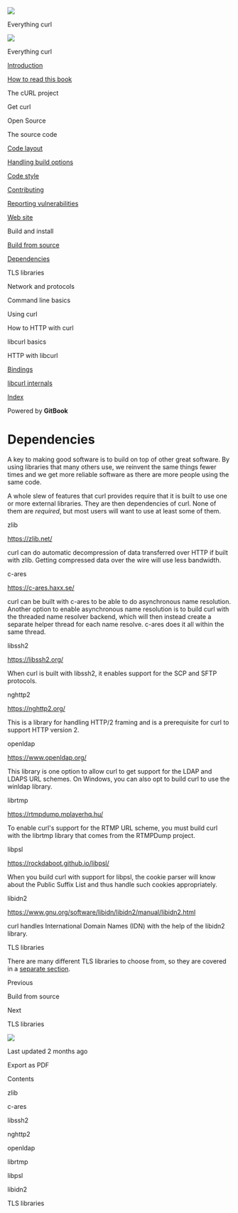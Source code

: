 <a href="../../index.html" class="link-a079aa82--primary-53a25e66--logoLink-10d08504"></a>

<img src="https://gblobscdn.gitbook.com/orgs%2F-LxuH0qSm4xO9nWfEBlB%2Favatar.png?alt=media" class="image-67b14f24--avatar-1c1d03ec" />

<span class="text-4505230f--UIH400-4e41e82a--textContentFamily-49a318e1--spaceNameText-677c2969">Everything curl</span>

<a href="../../index.html" class="link-a079aa82--primary-53a25e66--logoLink-10d08504"></a>

<img src="https://gblobscdn.gitbook.com/orgs%2F-LxuH0qSm4xO9nWfEBlB%2Favatar.png?alt=media" class="image-67b14f24--avatar-1c1d03ec" />

<span class="text-4505230f--UIH400-4e41e82a--textContentFamily-49a318e1--spaceNameText-677c2969">Everything curl</span>

<a href="../../index.html" class="navButton-94f2579c--navButtonClickable-161b88ca"><span class="text-4505230f--UIH300-2063425d--textContentFamily-49a318e1--navButtonLabel-14a4968f">Introduction</span></a>

<a href="../../how-to-read.html" class="navButton-94f2579c--navButtonClickable-161b88ca"><span class="text-4505230f--UIH300-2063425d--textContentFamily-49a318e1--navButtonLabel-14a4968f">How to read this book</span></a>

<span class="text-4505230f--UIH300-2063425d--textContentFamily-49a318e1--navButtonLabel-14a4968f">The cURL project</span>

<span class="text-4505230f--UIH300-2063425d--textContentFamily-49a318e1--navButtonLabel-14a4968f">Get curl</span>

<span class="text-4505230f--UIH300-2063425d--textContentFamily-49a318e1--navButtonLabel-14a4968f">Open Source</span>

<span class="text-4505230f--UIH300-2063425d--textContentFamily-49a318e1--navButtonLabel-14a4968f">The source code</span>

<a href="../layout.html" class="navButton-94f2579c--pageItemWithChildrenNested-2c5d8183--navButtonClickable-161b88ca"><span class="text-4505230f--UIH300-2063425d--textContentFamily-49a318e1--navButtonLabel-14a4968f">Code layout</span></a>

<a href="../options.html" class="navButton-94f2579c--pageItemWithChildrenNested-2c5d8183--navButtonClickable-161b88ca"><span class="text-4505230f--UIH300-2063425d--textContentFamily-49a318e1--navButtonLabel-14a4968f">Handling build options</span></a>

<a href="../style.html" class="navButton-94f2579c--pageItemWithChildrenNested-2c5d8183--navButtonClickable-161b88ca"><span class="text-4505230f--UIH300-2063425d--textContentFamily-49a318e1--navButtonLabel-14a4968f">Code style</span></a>

<a href="../contributing.html" class="navButton-94f2579c--pageItemWithChildrenNested-2c5d8183--navButtonClickable-161b88ca"><span class="text-4505230f--UIH300-2063425d--textContentFamily-49a318e1--navButtonLabel-14a4968f">Contributing</span></a>

<a href="../reportvuln.html" class="navButton-94f2579c--pageItemWithChildrenNested-2c5d8183--navButtonClickable-161b88ca"><span class="text-4505230f--UIH300-2063425d--textContentFamily-49a318e1--navButtonLabel-14a4968f">Reporting vulnerabilities</span></a>

<a href="../web.html" class="navButton-94f2579c--pageItemWithChildrenNested-2c5d8183--navButtonClickable-161b88ca"><span class="text-4505230f--UIH300-2063425d--textContentFamily-49a318e1--navButtonLabel-14a4968f">Web site</span></a>

<span class="text-4505230f--UIH300-2063425d--textContentFamily-49a318e1--navButtonLabel-14a4968f">Build and install</span>

<a href="fromsource.html" class="navButton-94f2579c--pageItemWithChildrenNested-2c5d8183--navButtonClickable-161b88ca"><span class="text-4505230f--UIH300-2063425d--textContentFamily-49a318e1--navButtonLabel-14a4968f">Build from source</span></a>

<a href="deps.html" class="navButton-94f2579c--pageItemWithChildrenNested-2c5d8183--navButtonClickable-161b88ca--navButtonOpened-6a88552e"><span class="text-4505230f--UIH300-2063425d--textContentFamily-49a318e1--navButtonLabel-14a4968f">Dependencies</span></a>

<span class="text-4505230f--UIH300-2063425d--textContentFamily-49a318e1--navButtonLabel-14a4968f">TLS libraries</span>

<span class="text-4505230f--UIH300-2063425d--textContentFamily-49a318e1--navButtonLabel-14a4968f">Network and protocols</span>

<span class="text-4505230f--UIH300-2063425d--textContentFamily-49a318e1--navButtonLabel-14a4968f">Command line basics</span>

<span class="text-4505230f--UIH300-2063425d--textContentFamily-49a318e1--navButtonLabel-14a4968f">Using curl</span>

<span class="text-4505230f--UIH300-2063425d--textContentFamily-49a318e1--navButtonLabel-14a4968f">How to HTTP with curl</span>

<span class="text-4505230f--UIH300-2063425d--textContentFamily-49a318e1--navButtonLabel-14a4968f">libcurl basics</span>

<span class="text-4505230f--UIH300-2063425d--textContentFamily-49a318e1--navButtonLabel-14a4968f">HTTP with libcurl</span>

<a href="../../bindings.html" class="navButton-94f2579c--navButtonClickable-161b88ca"><span class="text-4505230f--UIH300-2063425d--textContentFamily-49a318e1--navButtonLabel-14a4968f">Bindings</span></a>

<a href="../../internals.html" class="navButton-94f2579c--navButtonClickable-161b88ca"><span class="text-4505230f--UIH300-2063425d--textContentFamily-49a318e1--navButtonLabel-14a4968f">libcurl internals</span></a>

<a href="../../bookindex.html" class="navButton-94f2579c--navButtonClickable-161b88ca"><span class="text-4505230f--UIH300-2063425d--textContentFamily-49a318e1--navButtonLabel-14a4968f">Index</span></a>

<a href="https://www.gitbook.com/?utm_source=content&amp;utm_medium=trademark&amp;utm_campaign=curl-1" class="reset-3c756112--trademark-a8da4b94"></a>

<span class="text-4505230f--TextH200-a3425406--textUIFamily-5ebd8e40">Powered by **GitBook**</span>

# <span class="text-4505230f--DisplayH900-bfb998fa--textContentFamily-49a318e1">Dependencies</span>

<span class="text-4505230f--UIH300-2063425d--textUIFamily-5ebd8e40--text-8ee2c8b2"></span>

<span class="text-4505230f--UIH300-2063425d--textUIFamily-5ebd8e40--text-8ee2c8b2"></span>

<span class="text-4505230f--TextH400-3033861f--textContentFamily-49a318e1"><span data-key="2ee90dd582fc4e3987c261bdd1c29fae"><span data-offset-key="2ee90dd582fc4e3987c261bdd1c29fae:0">A key to making good software is to build on top of other great software. By using libraries that many others use, we reinvent the same things fewer times and we get more reliable software as there are more people using the same code.</span></span></span>

<span class="text-4505230f--TextH400-3033861f--textContentFamily-49a318e1"><span data-key="a111e2e98ea8443dbe7ef5ed89f77f65"><span data-offset-key="a111e2e98ea8443dbe7ef5ed89f77f65:0">A whole slew of features that curl provides require that it is built to use one or more external libraries. They are then dependencies of curl. None of them are </span><span data-offset-key="a111e2e98ea8443dbe7ef5ed89f77f65:1">_required_</span><span data-offset-key="a111e2e98ea8443dbe7ef5ed89f77f65:2">, but most users will want to use at least some of them.</span></span></span>

<span class="text-4505230f--HeadingH700-04e1a2a3--textContentFamily-49a318e1"><span data-key="91eb076560644b55a4960537d8495bf8"><span data-offset-key="91eb076560644b55a4960537d8495bf8:0">zlib</span></span></span>

<span class="text-4505230f--TextH400-3033861f--textContentFamily-49a318e1"><span data-key="332b613ef27f4bf98233b1172a7e6ac1"><span data-offset-key="332b613ef27f4bf98233b1172a7e6ac1:0"><span data-slate-zero-width="z">​</span></span></span><a href="https://zlib.net/" class="link-a079aa82--primary-53a25e66--link-faf6c434"><span data-key="4519120f1e99451ab5701b01243fbc9d"><span data-offset-key="4519120f1e99451ab5701b01243fbc9d:0">https://zlib.net/</span></span></a><span data-key="63fcec89afb649b291e135c8712f5058"><span data-offset-key="63fcec89afb649b291e135c8712f5058:0"><span data-slate-zero-width="z">​</span></span></span></span>

<span class="text-4505230f--TextH400-3033861f--textContentFamily-49a318e1"><span data-key="8a45b89866d347729fa371ab3d2ca1e9"><span data-offset-key="8a45b89866d347729fa371ab3d2ca1e9:0">curl can do automatic decompression of data transferred over HTTP if built with zlib. Getting compressed data over the wire will use less bandwidth.</span></span></span>

<span class="text-4505230f--HeadingH700-04e1a2a3--textContentFamily-49a318e1"><span data-key="3bf69aa8a111402aa0eb9c3a38d1eaff"><span data-offset-key="3bf69aa8a111402aa0eb9c3a38d1eaff:0">c-ares</span></span></span>

<span class="text-4505230f--TextH400-3033861f--textContentFamily-49a318e1"><span data-key="587b56e92b924e8c85daaef7c642b698"><span data-offset-key="587b56e92b924e8c85daaef7c642b698:0"><span data-slate-zero-width="z">​</span></span></span><a href="https://c-ares.haxx.se/" class="link-a079aa82--primary-53a25e66--link-faf6c434"><span data-key="1d7c5534304a454eb36c0128420ff68d"><span data-offset-key="1d7c5534304a454eb36c0128420ff68d:0">https://c-ares.haxx.se/</span></span></a><span data-key="0414ceb14f164a8db8fb58835b963526"><span data-offset-key="0414ceb14f164a8db8fb58835b963526:0"><span data-slate-zero-width="z">​</span></span></span></span>

<span class="text-4505230f--TextH400-3033861f--textContentFamily-49a318e1"><span data-key="049c35540dde434f8a253e01aebb0771"><span data-offset-key="049c35540dde434f8a253e01aebb0771:0">curl can be built with c-ares to be able to do asynchronous name resolution. Another option to enable asynchronous name resolution is to build curl with the threaded name resolver backend, which will then instead create a separate helper thread for each name resolve. c-ares does it all within the same thread.</span></span></span>

<span class="text-4505230f--HeadingH700-04e1a2a3--textContentFamily-49a318e1"><span data-key="3ee1db36c58f463ba25a2b4733efa6f7"><span data-offset-key="3ee1db36c58f463ba25a2b4733efa6f7:0">libssh2</span></span></span>

<span class="text-4505230f--TextH400-3033861f--textContentFamily-49a318e1"><span data-key="07aa17c200fe4669a9e65afdaa6c3156"><span data-offset-key="07aa17c200fe4669a9e65afdaa6c3156:0"><span data-slate-zero-width="z">​</span></span></span><a href="https://libssh2.org/" class="link-a079aa82--primary-53a25e66--link-faf6c434"><span data-key="767f72be3f414f53a755b60abb64ee1b"><span data-offset-key="767f72be3f414f53a755b60abb64ee1b:0">https://libssh2.org/</span></span></a><span data-key="0477da2b9d414145bfcea7e465a5ef65"><span data-offset-key="0477da2b9d414145bfcea7e465a5ef65:0"><span data-slate-zero-width="z">​</span></span></span></span>

<span class="text-4505230f--TextH400-3033861f--textContentFamily-49a318e1"><span data-key="2be44a36759841898edf16752a67b452"><span data-offset-key="2be44a36759841898edf16752a67b452:0">When curl is built with libssh2, it enables support for the SCP and SFTP protocols.</span></span></span>

<span class="text-4505230f--HeadingH700-04e1a2a3--textContentFamily-49a318e1"><span data-key="922c973698884544ab3904b94c66c70b"><span data-offset-key="922c973698884544ab3904b94c66c70b:0">nghttp2</span></span></span>

<span class="text-4505230f--TextH400-3033861f--textContentFamily-49a318e1"><span data-key="c065ef5d2d174db9b5f126650090e276"><span data-offset-key="c065ef5d2d174db9b5f126650090e276:0"><span data-slate-zero-width="z">​</span></span></span><a href="https://nghttp2.org/" class="link-a079aa82--primary-53a25e66--link-faf6c434"><span data-key="5da26648e55c45b1bdd366e8e4d3ceca"><span data-offset-key="5da26648e55c45b1bdd366e8e4d3ceca:0">https://nghttp2.org/</span></span></a><span data-key="febbb6087d794367b13e85fc1b3f9eb1"><span data-offset-key="febbb6087d794367b13e85fc1b3f9eb1:0"><span data-slate-zero-width="z">​</span></span></span></span>

<span class="text-4505230f--TextH400-3033861f--textContentFamily-49a318e1"><span data-key="af5287be61fb432e945ef0a26dc9cda0"><span data-offset-key="af5287be61fb432e945ef0a26dc9cda0:0">This is a library for handling HTTP/2 framing and is a prerequisite for curl to support HTTP version 2.</span></span></span>

<span class="text-4505230f--HeadingH700-04e1a2a3--textContentFamily-49a318e1"><span data-key="e2db4c24c0a14f7298e817321d2ef3c3"><span data-offset-key="e2db4c24c0a14f7298e817321d2ef3c3:0">openldap</span></span></span>

<span class="text-4505230f--TextH400-3033861f--textContentFamily-49a318e1"><span data-key="8e7f20b56ba946c5ac8be9e42552aa1b"><span data-offset-key="8e7f20b56ba946c5ac8be9e42552aa1b:0"><span data-slate-zero-width="z">​</span></span></span><a href="https://www.openldap.org/" class="link-a079aa82--primary-53a25e66--link-faf6c434"><span data-key="7a3c3f04ae58425cbdef8c9c9a6e59b4"><span data-offset-key="7a3c3f04ae58425cbdef8c9c9a6e59b4:0">https://www.openldap.org/</span></span></a><span data-key="cbeb56563cf14eacb75b4ac4f40b64a7"><span data-offset-key="cbeb56563cf14eacb75b4ac4f40b64a7:0"><span data-slate-zero-width="z">​</span></span></span></span>

<span class="text-4505230f--TextH400-3033861f--textContentFamily-49a318e1"><span data-key="35b5f40f992848d68fa0ac7a1f6f14f2"><span data-offset-key="35b5f40f992848d68fa0ac7a1f6f14f2:0">This library is one option to allow curl to get support for the LDAP and LDAPS URL schemes. On Windows, you can also opt to build curl to use the winldap library.</span></span></span>

<span class="text-4505230f--HeadingH700-04e1a2a3--textContentFamily-49a318e1"><span data-key="b8935ac19e2e4513b487e75cfbf71c83"><span data-offset-key="b8935ac19e2e4513b487e75cfbf71c83:0">librtmp</span></span></span>

<span class="text-4505230f--TextH400-3033861f--textContentFamily-49a318e1"><span data-key="a9c2eebfb22f49238309442ad3ae417f"><span data-offset-key="a9c2eebfb22f49238309442ad3ae417f:0"><span data-slate-zero-width="z">​</span></span></span><a href="https://rtmpdump.mplayerhq.hu/" class="link-a079aa82--primary-53a25e66--link-faf6c434"><span data-key="094ab43129bc4575a3cf1b8aaaa59aff"><span data-offset-key="094ab43129bc4575a3cf1b8aaaa59aff:0">https://rtmpdump.mplayerhq.hu/</span></span></a><span data-key="faa67534818b44d3bceded27a450c607"><span data-offset-key="faa67534818b44d3bceded27a450c607:0"><span data-slate-zero-width="z">​</span></span></span></span>

<span class="text-4505230f--TextH400-3033861f--textContentFamily-49a318e1"><span data-key="c162417ea95343e48e070541381c0ac9"><span data-offset-key="c162417ea95343e48e070541381c0ac9:0">To enable curl's support for the RTMP URL scheme, you must build curl with the librtmp library that comes from the RTMPDump project.</span></span></span>

<span class="text-4505230f--HeadingH700-04e1a2a3--textContentFamily-49a318e1"><span data-key="d44636a9a8f84ae096d0b71014515d62"><span data-offset-key="d44636a9a8f84ae096d0b71014515d62:0">libpsl</span></span></span>

<span class="text-4505230f--TextH400-3033861f--textContentFamily-49a318e1"><span data-key="2736384665144380b948f3b072668561"><span data-offset-key="2736384665144380b948f3b072668561:0"><span data-slate-zero-width="z">​</span></span></span><a href="https://rockdaboot.github.io/libpsl/" class="link-a079aa82--primary-53a25e66--link-faf6c434"><span data-key="7f5ebd3b72e1406290285f51654a573a"><span data-offset-key="7f5ebd3b72e1406290285f51654a573a:0">https://rockdaboot.github.io/libpsl/</span></span></a><span data-key="5d93f4afb223446c9bb2f2073622675a"><span data-offset-key="5d93f4afb223446c9bb2f2073622675a:0"><span data-slate-zero-width="z">​</span></span></span></span>

<span class="text-4505230f--TextH400-3033861f--textContentFamily-49a318e1"><span data-key="59a959fb04424f43b89ae9c89a83812c"><span data-offset-key="59a959fb04424f43b89ae9c89a83812c:0">When you build curl with support for libpsl, the cookie parser will know about the Public Suffix List and thus handle such cookies appropriately.</span></span></span>

<span class="text-4505230f--HeadingH700-04e1a2a3--textContentFamily-49a318e1"><span data-key="0a349b553c3e4d94a3a29b45eb7ee723"><span data-offset-key="0a349b553c3e4d94a3a29b45eb7ee723:0">libidn2</span></span></span>

<span class="text-4505230f--TextH400-3033861f--textContentFamily-49a318e1"><span data-key="194060e00b5f41d1936ee35351bfdbcf"><span data-offset-key="194060e00b5f41d1936ee35351bfdbcf:0"><span data-slate-zero-width="z">​</span></span></span><a href="https://www.gnu.org/software/libidn/libidn2/manual/libidn2.html" class="link-a079aa82--primary-53a25e66--link-faf6c434"><span data-key="3d0e74b427194860a6f884a8889a1a9f"><span data-offset-key="3d0e74b427194860a6f884a8889a1a9f:0">https://www.gnu.org/software/libidn/libidn2/manual/libidn2.html</span></span></a><span data-key="4db9355b134b43a395517aeaabe43526"><span data-offset-key="4db9355b134b43a395517aeaabe43526:0"><span data-slate-zero-width="z">​</span></span></span></span>

<span class="text-4505230f--TextH400-3033861f--textContentFamily-49a318e1"><span data-key="196013739df74985a7d2433cb5a49be5"><span data-offset-key="196013739df74985a7d2433cb5a49be5:0">curl handles International Domain Names (IDN) with the help of the libidn2 library.</span></span></span>

<span class="text-4505230f--HeadingH700-04e1a2a3--textContentFamily-49a318e1"><span data-key="88f7a2449e594f7c8d13925d8c0a9bf8"><span data-offset-key="88f7a2449e594f7c8d13925d8c0a9bf8:0">TLS libraries</span></span></span>

<span class="text-4505230f--TextH400-3033861f--textContentFamily-49a318e1"><span data-key="ea9db47c78b741d6b70fb0a015f7e203"><span data-offset-key="ea9db47c78b741d6b70fb0a015f7e203:0">There are many different TLS libraries to choose from, so they are covered in a </span></span><a href="https://github.com/bagder/everything-curl/tree/1ff0cc63f4e593145c71f32fb5cc128e3d9d4424/source/build/building-tls.md" class="link-a079aa82--primary-53a25e66--link-faf6c434"><span data-key="059149e31df94a178bfd2b7a5c25fd14"><span data-offset-key="059149e31df94a178bfd2b7a5c25fd14:0">separate section</span></span></a><span data-key="80b07652eab1499986f75d13b45981b8"><span data-offset-key="80b07652eab1499986f75d13b45981b8:0">.</span></span></span>

<a href="fromsource.html" class="reset-3c756112--card-6570f064--whiteCard-fff091a4--cardPrevious-56a5e674"></a>

<span class="text-4505230f--TextH200-a3425406--textContentFamily-49a318e1">Previous</span>

<span class="text-4505230f--UIH400-4e41e82a--textContentFamily-49a318e1">Build from source</span>

<a href="tls.html" class="reset-3c756112--card-6570f064--whiteCard-fff091a4--cardNext-19241c42"></a>

<span class="text-4505230f--TextH200-a3425406--textContentFamily-49a318e1">Next</span>

<span class="text-4505230f--UIH400-4e41e82a--textContentFamily-49a318e1">TLS libraries</span>

<img src="https://avatars.githubusercontent.com/u/66654881?v=4" class="image-67b14f24--avatar-1c1d03ec" />

<span class="text-4505230f--TextH200-a3425406--textContentFamily-49a318e1">Last updated 2 months ago</span>

<span class="text-4505230f--UIH300-2063425d--textUIFamily-5ebd8e40">Export as PDF</span>

<span class="text-4505230f--InfoH100-1e92e1d1--textContentFamily-49a318e1">Contents</span>

<a href="deps.html#zlib" class="reset-3c756112--menuItem-aa02f6ec--menuItemLight-757d5235--menuItemInline-173bdf97--pageTocItem-f4427024"></a>

<span class="text-4505230f--UIH300-2063425d--textContentFamily-49a318e1"><span class="text-4505230f--UIH200-50ead35f--textContentFamily-49a318e1">zlib</span></span>

<a href="deps.html#c-ares" class="reset-3c756112--menuItem-aa02f6ec--menuItemLight-757d5235--menuItemInline-173bdf97--pageTocItem-f4427024"></a>

<span class="text-4505230f--UIH300-2063425d--textContentFamily-49a318e1"><span class="text-4505230f--UIH200-50ead35f--textContentFamily-49a318e1">c-ares</span></span>

<a href="deps.html#libssh2" class="reset-3c756112--menuItem-aa02f6ec--menuItemLight-757d5235--menuItemInline-173bdf97--pageTocItem-f4427024"></a>

<span class="text-4505230f--UIH300-2063425d--textContentFamily-49a318e1"><span class="text-4505230f--UIH200-50ead35f--textContentFamily-49a318e1">libssh2</span></span>

<a href="deps.html#nghttp2" class="reset-3c756112--menuItem-aa02f6ec--menuItemLight-757d5235--menuItemInline-173bdf97--pageTocItem-f4427024"></a>

<span class="text-4505230f--UIH300-2063425d--textContentFamily-49a318e1"><span class="text-4505230f--UIH200-50ead35f--textContentFamily-49a318e1">nghttp2</span></span>

<a href="deps.html#openldap" class="reset-3c756112--menuItem-aa02f6ec--menuItemLight-757d5235--menuItemInline-173bdf97--pageTocItem-f4427024"></a>

<span class="text-4505230f--UIH300-2063425d--textContentFamily-49a318e1"><span class="text-4505230f--UIH200-50ead35f--textContentFamily-49a318e1">openldap</span></span>

<a href="deps.html#librtmp" class="reset-3c756112--menuItem-aa02f6ec--menuItemLight-757d5235--menuItemInline-173bdf97--pageTocItem-f4427024"></a>

<span class="text-4505230f--UIH300-2063425d--textContentFamily-49a318e1"><span class="text-4505230f--UIH200-50ead35f--textContentFamily-49a318e1">librtmp</span></span>

<a href="deps.html#libpsl" class="reset-3c756112--menuItem-aa02f6ec--menuItemLight-757d5235--menuItemInline-173bdf97--pageTocItem-f4427024"></a>

<span class="text-4505230f--UIH300-2063425d--textContentFamily-49a318e1"><span class="text-4505230f--UIH200-50ead35f--textContentFamily-49a318e1">libpsl</span></span>

<a href="deps.html#libidn2" class="reset-3c756112--menuItem-aa02f6ec--menuItemLight-757d5235--menuItemInline-173bdf97--pageTocItem-f4427024"></a>

<span class="text-4505230f--UIH300-2063425d--textContentFamily-49a318e1"><span class="text-4505230f--UIH200-50ead35f--textContentFamily-49a318e1">libidn2</span></span>

<a href="deps.html#tls-libraries" class="reset-3c756112--menuItem-aa02f6ec--menuItemLight-757d5235--menuItemInline-173bdf97--pageTocItem-f4427024"></a>

<span class="text-4505230f--UIH300-2063425d--textContentFamily-49a318e1"><span class="text-4505230f--UIH200-50ead35f--textContentFamily-49a318e1">TLS libraries</span></span>
